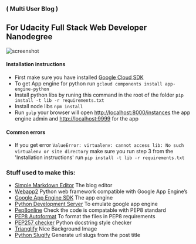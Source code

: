 ### ( Multi User Blog ) 

## For Udacity Full Stack Web Developer Nanodegree

![screenshot](//c1.staticflickr.com/3/2941/32948089840_deb446c76f_b.jpg)

#### Installation instructions

 * First make sure you have installed [Google Cloud SDK](https://cloud.google.com/sdk/docs)
 * To get App engine for python run `gcloud components install app-engine-python`
 * Install python libs by runing this command in the root of the folder `pip install -t lib -r requirements.txt`
 * Install node libs `npm install`
 * Run `gulp` your browser will open [http://localhost:8000/instances](http://localhost:8000/instances) the app engine admin and [http://localhost:9999](http://localhost:9999) for the app

#### Common errors
 * If you get error `ValueError: virtualenv: cannot access lib: No such virtualenv or site directory` make sure you run step 3 from the 'Installation instructions' run `pip install -t lib -r requirements.txt`

### Stuff used to make this:

 * [Simple Markdown Editor](https://simplemde.com) The blog editor
 * [Webapp2](https://webapp2.readthedocs.io/en/latest) Python web framework compatible with Google App Engine’s 
 * [Google App Engine SDK](https://cloud.google.com/appengine/downloads?csw=1) The app engine
 * [Python Development Server](https://cloud.google.com/appengine/docs/python/tools/using-local-server) To emulate google app engine
 * [Pep8online](http://pep8online.com/) Check the code is compatable with PEP8 standard
 * [PEP8 Autoformat](https://packagecontrol.io/packages/Python%20PEP8%20Autoformat) To format the files in PEP8 requirements
 * [PEP257 checker](https://pypi.python.org/pypi/pep257) Python docstring style checker
 * [Trianglify](https://qrohlf.com/trianglify-generator/) Nice Background Image
 * [Python Slugify](https://pypi.python.org/pypi/python-slugify) Generate url slugs from the post title